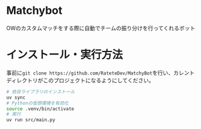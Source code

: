 # Matchybot

OWのカスタムマッチをする際に自動でチームの振り分けを行ってくれるボット

# インストール・実行方法

事前に`git clone https://github.com/RateteDev/MatchyBot`を行い、カレントディレクトリがこのプロジェクトになるようにしてください。

```bash
# 依存ライブラリのインストール
uv sync
# Pythonの仮想環境を有効化
source .venv/bin/activate
# 実行
uv run src/main.py
```
